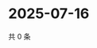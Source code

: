 # 2025-07-16

共 0 条

<!-- BEGIN ZHIHUQUESTIONS -->
<!-- 最后更新时间 Wed Jul 16 2025 03:12:04 GMT+0800 (China Standard Time) -->

<!-- END ZHIHUQUESTIONS -->
